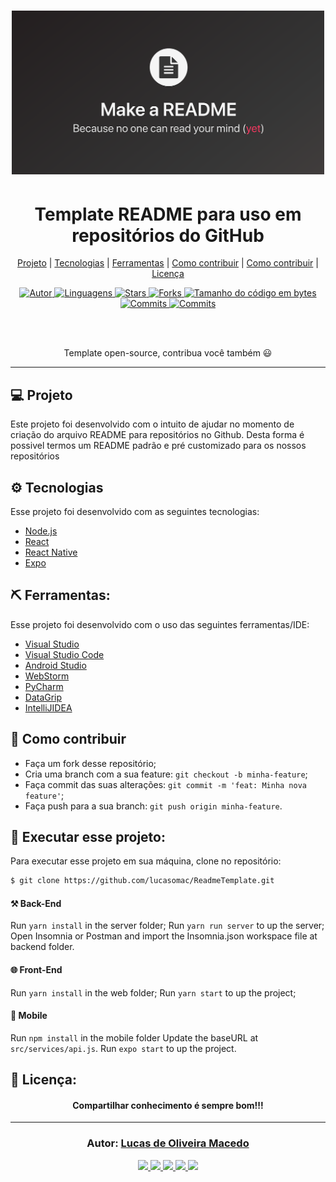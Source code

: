 <h1 align="center">
    <img alt="git" title="git" src="assets_readme/logo.png" width="500px" />
</h1>
<h1 align="center">
Template README para uso em repositórios do GitHub
</h1>
<p align="center">
  <a href="#-projeto">Projeto</a> | 
  <a href="#-tecnologias">Tecnologias</a> | 
  <a href="#-ferramentas">Ferramentas</a> | 
  <a href="#-como-contribuir">Como contribuir</a> | 
  <a href="#-executar-esse-projeto">Como contribuir</a> | 
  <a href="#-licença">Licença</a>
</p>

<div align="center">
<a href="https://github.com/lucasomac">
<img alt="Autor" src="https://img.shields.io/badge/autor-Lucas de Oliveira Macedo-920629?style=flat-square">
</a>

<a href="#">
<img alt="Linguagens" src="https://img.shields.io/github/languages/count/lucasomac/ReadmeTemplate?color=920629&style=flat-square">
</a>

<a href="https://github.com/lucasomac/ReadmeTemplate/stargazers">
<img alt="Stars" src="https://img.shields.io/github/stars/lucasomac/ReadmeTemplate?color=920629&style=flat-square">
</a>

<a href="https://github.com/lucasomac/ReadmeTemplate/network/members">
<img alt="Forks" src="https://img.shields.io/github/forks/lucasomac/ReadmeTemplate?color=920629&style=flat-square">
</a>

<a href="#">
<img alt="Tamanho do código em bytes" src="https://img.shields.io/github/repo-size/lucasomac/ReadmeTemplate?color=920629&style=flat-square">
</a>

<a href="https://github.com/lucasomac/ReadmeTemplate/commits/master">
<img alt="Commits" src="https://img.shields.io/github/last-commit/lucasomac/ReadmeTemplate?color=920629&style=flat-square">
</a>
<a href="https://github.com/lucasomac/ReadmeTemplate/releases">
<img alt="Commits" src="https://img.shields.io/github/downloads/lucasomac/ReadmeTemplate/total?color=920629&style=flat-square">
</a>

</div>

<br/><br/>
<p align="center">
  Template open-source, contribua você também 😃
</p>

<hr/>

## 💻 Projeto

Este projeto foi desenvolvido com o intuito de ajudar no momento de criação do arquivo README para repositórios no Github. Desta forma é possivel termos um README padrão e pré customizado para os nossos repositórios

## ⚙ Tecnologias

Esse projeto foi desenvolvido com as seguintes tecnologias:

- [Node.js](https://nodejs.org/en/)
- [React](https://reactjs.org)
- [React Native](https://facebook.github.io/react-native/)
- [Expo](https://expo.io/)

## ⛏ Ferramentas:

Esse projeto foi desenvolvido com o uso das seguintes ferramentas/IDE:

- [Visual Studio](https://visualstudio.microsoft.com/vs/)
- [Visual Studio Code](https://code.visualstudio.com/)
- [Android Studio](https://developer.android.com/studio)
- [WebStorm](https://www.jetbrains.com/pt-br/webstorm/)
- [PyCharm](https://www.jetbrains.com/pt-br/pycharm/)
- [DataGrip](https://www.jetbrains.com/pt-br/datagrip/)
- [IntelliJIDEA](https://www.jetbrains.com/pt-br/idea/)

## 🤔 Como contribuir

- Faça um fork desse repositório;
- Cria uma branch com a sua feature: `git checkout -b minha-feature`;
- Faça commit das suas alterações: `git commit -m 'feat: Minha nova feature'`;
- Faça push para a sua branch: `git push origin minha-feature`.


## 🏁 Executar esse projeto:

Para executar esse projeto em sua máquina,
clone no repositório:

```bash
$ git clone https://github.com/lucasomac/ReadmeTemplate.git
```
#### ⚒ Back-End
Run ```yarn install``` in the server folder;
Run ```yarn run server``` to up the server;
Open Insomnia or Postman and import the Insomnia.json workspace file at backend folder.

#### 🌐 Front-End
Run ```yarn install``` in the web folder;
Run ```yarn start``` to up the project;

#### 📲 Mobile
Run ```npm install``` in the mobile folder
Update the baseURL at ```src/services/api.js```.
Run ```expo start``` to up the project.

## 📜 Licença:


<h4 align="center" >
  Compartilhar conhecimento é sempre bom!!!
</h4>

---

<h3 align="center">
Autor: <a alt="Lucas de Oliveira Macedo" href="https://github.com/lucasomac">Lucas de Oliveira Macedo</a>
</h3>

<div align="center">

  <a alt="Lucas de Oliveira Macedo Linkedin" href="https://www.linkedin.com/in/lucasomac/">
    <img src="https://img.shields.io/badge/LinkedIn-Lucas de Oliveira Macedo-blue?logo=linkedin"/>
  </a>
  <a alt="Lucas de Oliveira Macedo GitHub" href="https://github.com/lucasomac">
  <img src="https://img.shields.io/badge/GitHub-lucasomac-lightgrey?logo=github"/>
  </a>
 <a alt="Lucas de Oliveira Macedo Twitter" href="https://twitter.com/lucasomac">
  <img src="https://img.shields.io/badge/Twitter-_lucasomac-blue?logo=twitter"/>
 </a>
 <a alt="Lucas de Oliveira Macedo Instagram" href="https://instagram.com/lucasomac">
  <img src="https://img.shields.io/badge/Instragram-lucasomac-E10979?logo=instagram"/>
 </a>
 <a alt="Lucas de Oliveira Macedo Instagram" href="https://facebook.com/lucasomac">
  <img src="https://img.shields.io/badge/Facebook-lucasomac-blue?logo=facebook&"/>
 </a>

</div>
